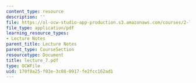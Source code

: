 ```yaml
---
content_type: resource
description: ''
file: https://ol-ocw-studio-app-production.s3.amazonaws.com/courses/2-76-multi-scale-system-design-fall-2004/170f8a25f03e3c080917fe2fcc162ad1_lecture_7.pdf
file_type: application/pdf
learning_resource_types:
- Lecture Notes
parent_title: Lecture Notes
parent_type: CourseSection
resourcetype: Document
title: lecture_7.pdf
type: OCWFile
uid: 170f8a25-f03e-3c08-0917-fe2fcc162ad1
---
```

